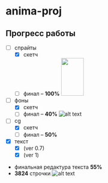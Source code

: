# anima-proj
## Прогресс работы
- [ ] спрайты
    - [X] скетч
    - [ ] финал – **100%** <img src="https://github.com/lidraw/anima-proj/blob/main/sandra.png" height="100" width="60">
- [ ] фоны
    - [X] скетч
    - [ ] финал – **40%** ![alt text](https://github.com/lidraw/anima-proj/blob/main/philately.png "Филателия")
- [ ] cg
    - [X] скетч
    - [ ] финал – **50%**
- [X] текст
    - [X] (ver 0.7)
    - [X] (ver 1)
- финальная редактура текста **55%**
- **3824** строчки
![alt text](https://github.com/lidraw/anima-proj/blob/main/Walk.gif "Она ходит")

